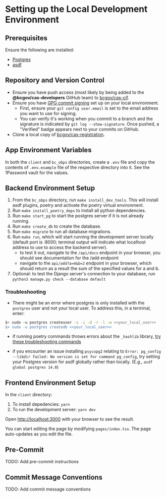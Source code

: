 # Setting up the Local Development Environment

## Prerequisites

Ensure the following are installed:

- [Postgres](https://www.postgresql.org/)
- [asdf](https://asdf-vm.com/)

## Repository and Version Control

- Ensure you have push access (most likely by being added to the **@bcgov/cas-developers** GitHub team) to [bcgov/cas-cif](https://github.com/bcgov/cas-cif).
- Ensure you have [GPG commit signing](https://docs.github.com/en/github/authenticating-to-github/signing-commits) set up on your local environment.
  - First, ensure your `git config user.email` is set to the email address you want to use for signing.
  - You can verify it's working when you commit to a branch and the signature is indicated by `git log --show-signature`. Once pushed, a "Verified" badge appears next to your commits on GitHub.
- Clone a local copy of [bcgov/cas-registration](https://github.com/bcgov/cas-registration).

## App Environment Variables

In both the `client` and `bc_obps` directories, create a `.env` file and copy the contents of `.env.example` file of the respective directory into it. See the 1Password vault for the values.

## Backend Environment Setup

1. From the `bc_obps` directory, run `make install_dev_tools`. This will install asdf plugins, poetry and activate the poetry virtual environment.
2. Run `make install_poetry_deps` to install all python dependencies.
3. Run `make start_pg` to start the postgres server if it is not already running.
4. Run `make create_db` to create the database.
5. Run `make migrate` to run all database migrations.
6. Run `make run`, which will start running the development server locally (default port is :8000; terminal output will indicate what localhost address to use to access the backend server).
   - to test it out, navigate to the `/api/docs` endpoint in your browser, you should see documentation for the /add endpoint
   - navigate to the `api/add?a=4&b=2` endpoint in your browser, which should return as a result the sum of the specified values for a and b.
7. Optional: to test the Django server's connection to your database, run `python3 manage.py check --database default`

### Troubleshooting

- There might be an error where postgres is only installed with the `postgres` user and not your local user.
  To address this, in a terminal, enter:

```bash
$> sudo -u postgres createuser -s -i -d -r -l -w <<your_local_user>>
$> sudo -u postgres createdb <<your_local_user>>
```

- if running poetry commands throws errors about the `_hashlib` library, [try these troubleshooting commands](https://github.com/python-poetry/poetry/issues/7695#issuecomment-1572825140)

- if you encounter an issue installing `psycopg2` relating to `Error: pg_config --libdir failed: No version is set for command pg_config`, try setting your Postgres version for asdf globally rather than locally. (E.g., `asdf global postgres 14.0`)

## Frontend Environment Setup

In the `client` directory:

1. To install depedencies: `yarn`
2. To run the development server: `yarn dev`

Open [http://localhost:3000](http://localhost:3000) with your browser to see the result.

You can start editing the page by modifying `pages/index.tsx`. The page auto-updates as you edit the file.

## Pre-Commit

TODO: Add pre-commit instructions

## Commit Message Conventions

TODO: Add commit message conventions

